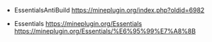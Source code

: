 
* EssentialsAntiBuild
 https://mineplugin.org/index.php?oldid=6982

* Essentials
 https://mineplugin.org/Essentials
 https://mineplugin.org/Essentials/%E6%95%99%E7%A8%8B
